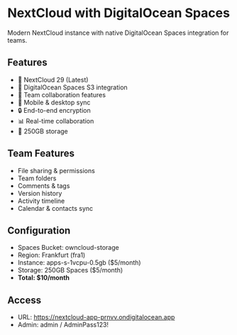 # NextCloud with DigitalOcean Spaces

Modern NextCloud instance with native DigitalOcean Spaces integration for teams.

## Features
- 🚀 NextCloud 29 (Latest)
- 📁 DigitalOcean Spaces S3 integration
- 👥 Team collaboration features
- 📱 Mobile & desktop sync
- 🔒 End-to-end encryption
- 📊 Real-time collaboration
- 💾 250GB storage

## Team Features
- File sharing & permissions
- Team folders
- Comments & tags
- Version history
- Activity timeline
- Calendar & contacts sync

## Configuration
- Spaces Bucket: owncloud-storage
- Region: Frankfurt (fra1)
- Instance: apps-s-1vcpu-0.5gb ($5/month)
- Storage: 250GB Spaces ($5/month)
- **Total: $10/month**

## Access
- URL: https://nextcloud-app-prnvv.ondigitalocean.app
- Admin: admin / AdminPass123!